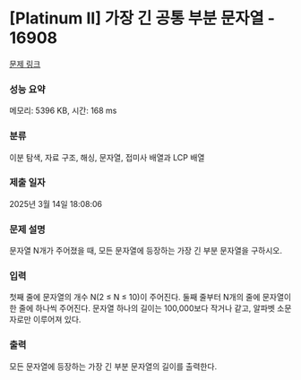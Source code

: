 # [Platinum II] 가장 긴 공통 부분 문자열 - 16908 

[문제 링크](https://www.acmicpc.net/problem/16908) 

### 성능 요약

메모리: 5396 KB, 시간: 168 ms

### 분류

이분 탐색, 자료 구조, 해싱, 문자열, 접미사 배열과 LCP 배열

### 제출 일자

2025년 3월 14일 18:08:06

### 문제 설명

<p>문자열 N개가 주어졌을 때, 모든 문자열에 등장하는 가장 긴 부분 문자열을 구하시오.</p>

### 입력 

 <p>첫째 줄에 문자열의 개수 N(2 ≤ N ≤ 10)이 주어진다. 둘째 줄부터 N개의 줄에 문자열이 한 줄에 하나씩 주어진다. 문자열 하나의 길이는 100,000보다 작거나 같고, 알파벳 소문자로만 이루어져 있다.</p>

### 출력 

 <p>모든 문자열에 등장하는 가장 긴 부분 문자열의 길이를 출력한다.</p>

